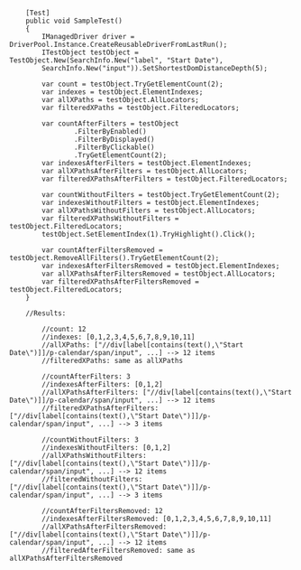         [Test]
        public void SampleTest()
        {
            IManagedDriver driver = DriverPool.Instance.CreateReusableDriverFromLastRun();
            ITestObject testObject = TestObject.New(SearchInfo.New("label", "Start Date"),
            SearchInfo.New("input")).SetShortestDomDistanceDepth(5);
            
            var count = testObject.TryGetElementCount(2);
            var indexes = testObject.ElementIndexes;
            var allXPaths = testObject.AllLocators;
            var filteredXPaths = testObject.FilteredLocators;

            var countAfterFilters = testObject
                    .FilterByEnabled()
                    .FilterByDisplayed()
                    .FilterByClickable()
                    .TryGetElementCount(2);
            var indexesAfterFilters = testObject.ElementIndexes;
            var allXPathsAfterFilters = testObject.AllLocators;
            var filteredXPathsAfterFilters = testObject.FilteredLocators;

            var countWithoutFilters = testObject.TryGetElementCount(2);
            var indexesWithoutFilters = testObject.ElementIndexes;
            var allXPathsWithoutFilters = testObject.AllLocators;
            var filteredXPathsWithoutFilters = testObject.FilteredLocators;
            testObject.SetElementIndex(1).TryHighlight().Click();

            var countAfterFiltersRemoved = testObject.RemoveAllFilters().TryGetElementCount(2);
            var indexesAfterFiltersRemoved = testObject.ElementIndexes;
            var allXPathsAfterFiltersRemoved = testObject.AllLocators;
            var filteredXPathsAfterFiltersRemoved = testObject.FilteredLocators;            
        }
        
        //Results:

            //count: 12
            //indexes: [0,1,2,3,4,5,6,7,8,9,10,11]
            //allXPaths: ["//div[label[contains(text(),\"Start Date\")]]/p-calendar/span/input", ...] --> 12 items
            //filteredXPaths: same as allXPaths

            //countAfterFilters: 3
            //indexesAfterFilters: [0,1,2]
            //allXPathsAfterFilters: ["//div[label[contains(text(),\"Start Date\")]]/p-calendar/span/input", ...] --> 12 items
            //filteredXPathsAfterFilters: ["//div[label[contains(text(),\"Start Date\")]]/p-calendar/span/input", ...] --> 3 items

            //countWithoutFilters: 3
            //indexesWithoutFilters: [0,1,2]
            //allXPathsWithoutFilters: ["//div[label[contains(text(),\"Start Date\")]]/p-calendar/span/input", ...] --> 12 items
            //filteredWithoutFilters: ["//div[label[contains(text(),\"Start Date\")]]/p-calendar/span/input", ...] --> 3 items

            //countAfterFiltersRemoved: 12
            //indexesAfterFiltersRemoved: [0,1,2,3,4,5,6,7,8,9,10,11]
            //allXPathsAfterFiltersRemoved: ["//div[label[contains(text(),\"Start Date\")]]/p-calendar/span/input", ...] --> 12 items
            //filteredAfterFiltersRemoved: same as allXPathsAfterFiltersRemoved
